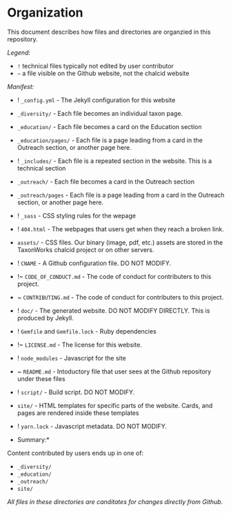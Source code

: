 
# Organization

This document describes how files and directories are organzied in this repository.

*Legend:*

* `!` technical files typically not edited by user contributor
* `~` a file visible on the Github website, not the chalcid website

*Manifest:*

* ! `_config.yml` - The Jekyll configuration for this website 
* `_diversity/` - Each file becomes an individual taxon page.
* `_education/` - Each file becomes a card on the Education section
* `_education/pages/` - Each file is a page leading from a card in the Outreach section, or another page here.
* ! `_includes/` - Each file is a repeated section in the website. This is a technical section
* `_outreach/` - Each file becomes a card in the Outreach section
* `_outreach/pages` - Each file is a page leading from a card in the Outreach section, or another page here.
* ! `_sass` - CSS styling rules for the wepage
* ! `404.html` - The webpages that users get when they reach a broken link.
* `assets/` - CSS files.  Our binary (image, pdf, etc.)  assets are stored in the TaxonWorks chalcid project or on other servers.
* ! `CNAME` - A Github configuration file. DO NOT MODIFY.
* !~ `CODE_OF_CONDUCT.md` - The code of conduct for contributers to this project.
* ~ `CONTRIBUTING.md` - The code of conduct for contributers to this project.
* ! `doc/` - The generated website.  DO NOT MODIFY DIRECTLY.  This is produced by Jekyll.
* ! `Gemfile` and `Gemfile.lock` - Ruby dependencies
* !~ `LICENSE.md` - The license for this website.
* ! `node_modules` - Javascript for the site
* ~ `README.md` - Intoductory file that user sees at the Github repository under these files 
* ! `script/` - Build script. DO NOT MODIFY.
* `site/` - HTML templates for specific parts of the website.  Cards, and pages are rendered inside these templates
* ! `yarn.lock` - Javascript metadata. DO NOT MODIFY.

* Summary:*

Content contributed by users ends up in one of:

* `_diversity/`
* `_education/`
* `_outreach/`
* `site/` 

_All files in these directories are canditates for changes directly from Github._

